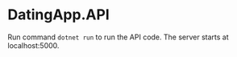 # DatingApp.API

Run command `dotnet run` to run the API code. The server starts at localhost:5000.
